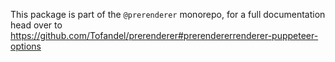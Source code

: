 This package is part of the `@prerenderer` monorepo, for a full documentation head over to https://github.com/Tofandel/prerenderer#prerendererrenderer-puppeteer-options
